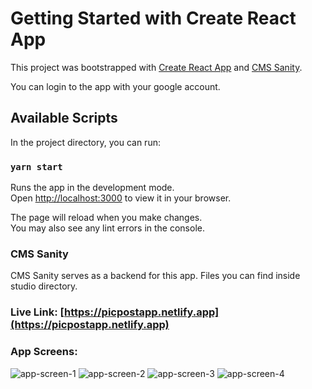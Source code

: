 # Getting Started with Create React App

This project was bootstrapped with [Create React App](https://github.com/facebook/create-react-app)
and [CMS Sanity](https://www.sanity.io/).

You can login to the app with your google account.

## Available Scripts

In the project directory, you can run:

### `yarn start`

Runs the app in the development mode.\
Open [http://localhost:3000](http://localhost:3000) to view it in your browser.

The page will reload when you make changes.\
You may also see any lint errors in the console.

### CMS Sanity

CMS Sanity serves as a backend for this app. Files you can find inside studio directory.

### Live Link: [https://picpostapp.netlify.app](https://picpostapp.netlify.app)

### App Screens:

![app-screen-1]('app-screens/app1.jpeg')
![app-screen-2]('app-screens/app2.jpeg')
![app-screen-3]('app-screens/app3.jpeg')
![app-screen-4]('app-screens/app4.jpeg')

